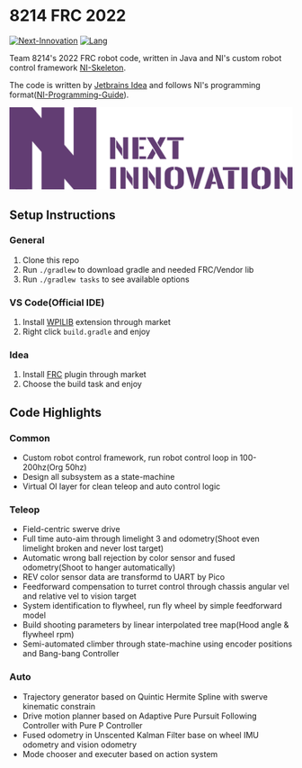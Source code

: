 # 8214 FRC 2022

[![Next-Innovation](https://img.shields.io/badge/Next-Innovation-blueviolet?style=flat)](https://github.com/FRCNextInnovation) [![Lang](https://img.shields.io/badge/Lang-en--US-Green?style=flat)]()

Team 8214's 2022 FRC robot code, written in Java and NI's custom robot control framework [NI-Skeleton](https://github.com/FRCNextInnovation/NI-Skeleton). 

The code is written by [Jetbrains Idea](https://www.jetbrains.com/idea/) and follows NI's programming format([NI-Programming-Guide](https://github.com/FRCNextInnovation/NI-Programming-Guide)).

<img src="./assets/next-innovation.png" style="zoom:50%;" >

## Setup Instructions

### General

1. Clone this repo
2. Run ``./gradlew`` to download gradle and needed FRC/Vendor lib
3. Run ``./gradlew tasks`` to see available options

### VS Code(Official IDE)

1. Install [WPILIB](https://docs.wpilib.org/en/stable/docs/software/vscode-overview/vscode-basics.html) extension through market
2. Right click ``build.gradle`` and enjoy

### Idea

1. Install [FRC](https://plugins.jetbrains.com/plugin/9405-frc) plugin through market
2. Choose the build task and enjoy

## Code Highlights

### Common

- Custom robot control framework, run robot control loop in 100-200hz(Org 50hz)
- Design all subsystem as a state-machine
- Virtual OI layer for clean teleop and auto control logic

### Teleop

- Field-centric swerve drive
- Full time auto-aim through limelight 3 and odometry(Shoot even limelight broken and never lost target)
- Automatic wrong ball rejection by color sensor and fused odometry(Shoot to hanger automatically)
- REV color sensor data are transformd to UART by Pico
- Feedforward compensation to turret control through chassis angular vel and relative vel to vision target
- System identification to flywheel, run fly wheel by simple feedforward model
- Build shooting parameters by linear interpolated tree map(Hood angle & flywheel rpm)
- Semi-automated climber through state-machine using encoder positions and Bang-bang Controller

### Auto

- Trajectory generator based on Quintic Hermite Spline with swerve kinematic constrain
- Drive motion planner based on Adaptive Pure Pursuit Following Controller with Pure P Controller
- Fused odometry in Unscented Kalman Filter base on wheel IMU odometry and vision odometry
- Mode chooser and executer based on action system